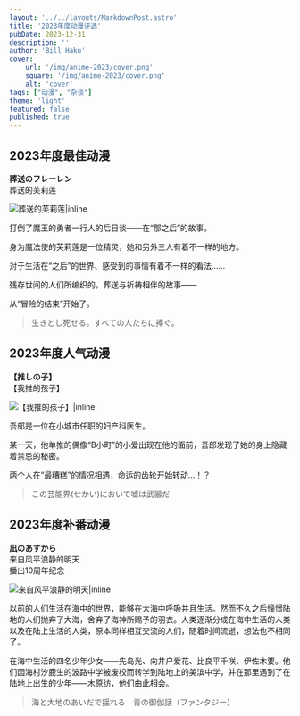 ```yaml
---
layout: '../../layouts/MarkdownPost.astro'
title: '2023年度动漫评选'
pubDate: 2023-12-31
description: ''
author: 'Bill Haku'
cover:
    url: '/img/anime-2023/cover.png'
    square: '/img/anime-2023/cover.png'
    alt: 'cover'
tags: ["动漫", "杂谈"]
theme: 'light'
featured: false
published: true
---
```


## 2023年度最佳动漫

**葬送のフレーレン**</br>葬送的芙莉莲

![葬送的芙莉莲|inline](https://www.themoviedb.org/t/p/w1280/dDRiOkCBCkd7w6ysMFr39G16opQ.jpg)

打倒了魔王的勇者一行人的后日谈——在“那之后”的故事。

身为魔法使的芙莉莲是一位精灵，她和另外三人有着不一样的地方。

对于生活在“之后”的世界、感受到的事情有着不一样的看法……

残存世间的人们所编织的，葬送与祈祷相伴的故事——

从“冒险的结束”开始了。

> 生きとし死せる。すべての人たちに捧ぐ。

## 2023年度人气动漫

**【推しの子】**</br>【我推的孩子】

![【我推的孩子】|inline](https://www.themoviedb.org/t/p/w1280/ozJvrtYnLDz0wpOTx61Qs5t3ZEJ.jpg)

吾郎是一位在小城市任职的妇产科医生。

某一天，他单推的偶像“B小町”的小爱出现在他的面前，吾郎发现了她的身上隐藏着禁忌的秘密。

两个人在“最糟糕”的情况相遇，命运的齿轮开始转动…！？

> この芸能界(せかい)において嘘は武器だ

## 2023年度补番动漫

**凪のあすから**</br>来自风平浪静的明天</br>播出10周年纪念

![来自风平浪静的明天|inline](https://www.themoviedb.org/t/p/w1280/iKFay6wgUdVuFGr3xVJNRdCmNg6.jpg)

以前的人们生活在海中的世界，能够在大海中呼吸并且生活。然而不久之后憧憬陆地的人们抛弃了大海，舍弃了海神所赐予的羽衣。人类逐渐分成在海中生活的人类以及在陆上生活的人类，原本同样相互交流的人们，随着时间流逝，想法也不相同了。

在海中生活的四名少年少女——先岛光、向井户爱花、比良平千咲、伊佐木要。他们因海村汐鹿生的波路中学被废校而转学到陆地上的美滨中学，并在那里遇到了在陆地上出生的少年——木原纺，他们由此相会。

> 海と大地のあいだで揺れる　青の御伽話（ファンタジー）

